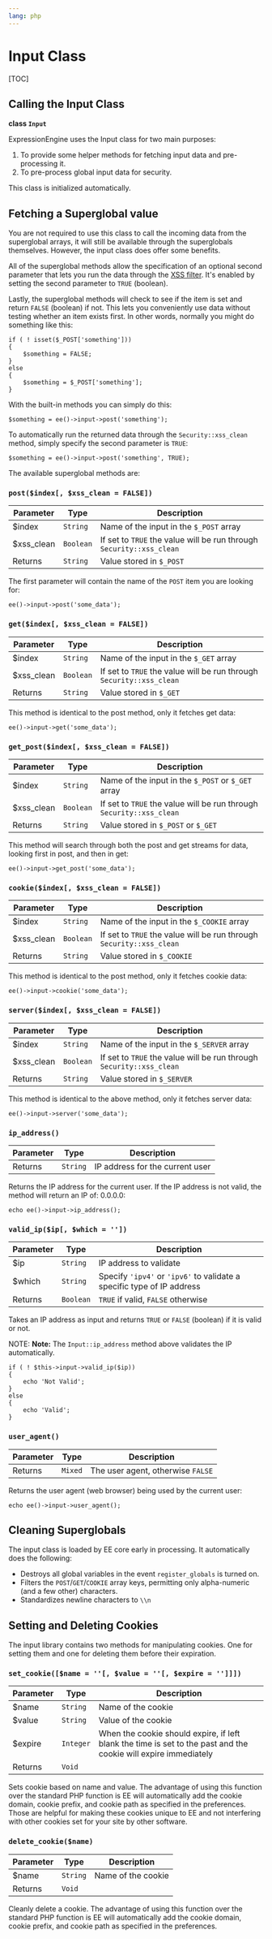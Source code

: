 ```yaml
---
lang: php
---
```


<!--
    This source file is part of the open source project
    ExpressionEngine User Guide (https://github.com/ExpressionEngine/ExpressionEngine-User-Guide)

    @link      https://expressionengine.com/
    @copyright Copyright (c) 2003-2020, Packet Tide, LLC (https://packettide.com)
    @license   https://expressionengine.com/license Licensed under Apache License, Version 2.0
-->

# Input Class

[TOC]

## Calling the Input Class

**class `Input`**

ExpressionEngine uses the Input class for two main purposes:

1.  To provide some helper methods for fetching input data and pre-processing it.
2.  To pre-process global input data for security.

This class is initialized automatically.

## Fetching a Superglobal value

You are not required to use this class to call the incoming data from the superglobal arrays, it will still be available through the superglobals themselves. However, the input class does offer some benefits.

All of the superglobal methods allow the specification of an optional second parameter that lets you run the data through the [XSS filter](security). It's enabled by setting the second parameter to `TRUE` (boolean).

Lastly, the superglobal methods will check to see if the item is set and return `FALSE` (boolean) if not. This lets you conveniently use data without testing whether an item exists first. In other words, normally you might do something like this:

    if ( ! isset($_POST['something']))
    {
        $something = FALSE;
    }
    else
    {
        $something = $_POST['something'];
    }

With the built-in methods you can simply do this:

    $something = ee()->input->post('something');

To automatically run the returned data through the `Security::xss_clean` method, simply specify the second parameter is `TRUE`:

    $something = ee()->input->post('something', TRUE);

The available superglobal methods are:

### `post($index[, $xss_clean = FALSE])`

| Parameter   | Type      | Description                                                          |
| ----------- | --------- | -------------------------------------------------------------------- |
| \$index     | `String`  | Name of the input in the `$_POST` array                              |
| \$xss_clean | `Boolean` | If set to `TRUE` the value will be run through `Security::xss_clean` |
| Returns     | `String`  | Value stored in `$_POST`                                             |

The first parameter will contain the name of the `POST` item you are looking for:

    ee()->input->post('some_data');

### `get($index[, $xss_clean = FALSE])`

| Parameter   | Type      | Description                                                          |
| ----------- | --------- | -------------------------------------------------------------------- |
| \$index     | `String`  | Name of the input in the `$_GET` array                               |
| \$xss_clean | `Boolean` | If set to `TRUE` the value will be run through `Security::xss_clean` |
| Returns     | `String`  | Value stored in `$_GET`                                              |

This method is identical to the post method, only it fetches get data:

    ee()->input->get('some_data');

### `get_post($index[, $xss_clean = FALSE])`

| Parameter   | Type      | Description                                                          |
| ----------- | --------- | -------------------------------------------------------------------- |
| \$index     | `String`  | Name of the input in the `$_POST` or `$_GET` array                   |
| \$xss_clean | `Boolean` | If set to `TRUE` the value will be run through `Security::xss_clean` |
| Returns     | `String`  | Value stored in `$_POST` or `$_GET`                                  |

This method will search through both the post and get streams for data, looking first in post, and then in get:

    ee()->input->get_post('some_data');

### `cookie($index[, $xss_clean = FALSE])`

| Parameter   | Type      | Description                                                          |
| ----------- | --------- | -------------------------------------------------------------------- |
| \$index     | `String`  | Name of the input in the `$_COOKIE` array                            |
| \$xss_clean | `Boolean` | If set to `TRUE` the value will be run through `Security::xss_clean` |
| Returns     | `String`  | Value stored in `$_COOKIE`                                           |

This method is identical to the post method, only it fetches cookie data:

    ee()->input->cookie('some_data');

### `server($index[, $xss_clean = FALSE])`

| Parameter   | Type      | Description                                                          |
| ----------- | --------- | -------------------------------------------------------------------- |
| \$index     | `String`  | Name of the input in the `$_SERVER` array                            |
| \$xss_clean | `Boolean` | If set to `TRUE` the value will be run through `Security::xss_clean` |
| Returns     | `String`  | Value stored in `$_SERVER`                                           |

This method is identical to the above method, only it fetches server data:

    ee()->input->server('some_data');

### `ip_address()`

| Parameter | Type     | Description                     |
| --------- | -------- | ------------------------------- |
| Returns   | `String` | IP address for the current user |

Returns the IP address for the current user. If the IP address is not valid, the method will return an IP of: 0.0.0.0:

    echo ee()->input->ip_address();

### `valid_ip($ip[, $which = ''])`

| Parameter | Type      | Description                                                            |
| --------- | --------- | ---------------------------------------------------------------------- |
| \$ip      | `String`  | IP address to validate                                                 |
| \$which   | `String`  | Specify `'ipv4'` or `'ipv6'` to validate a specific type of IP address |
| Returns   | `Boolean` | `TRUE` if valid, `FALSE` otherwise                                     |

Takes an IP address as input and returns `TRUE` or `FALSE` (boolean) if it is valid or not.

NOTE: **Note:** The `Input::ip_address` method above validates the IP automatically.

    if ( ! $this->input->valid_ip($ip))
    {
        echo 'Not Valid';
    }
    else
    {
        echo 'Valid';
    }

### `user_agent()`

| Parameter | Type    | Description                       |
| --------- | ------- | --------------------------------- |
| Returns   | `Mixed` | The user agent, otherwise `FALSE` |

Returns the user agent (web browser) being used by the current user:

    echo ee()->input->user_agent();

## Cleaning Superglobals

The input class is loaded by EE core early in processing. It automatically does the following:

- Destroys all global variables in the event `register_globals` is turned on.
- Filters the `POST`/`GET`/`COOKIE` array keys, permitting only alpha-numeric (and a few other) characters.
- Standardizes newline characters to `\\n`

## Setting and Deleting Cookies

The input library contains two methods for manipulating cookies. One for setting them and one for deleting them before their expiration.

### `set_cookie([$name = ''[, $value = ''[, $expire = '']]])`

| Parameter | Type      | Description                                                                                                     |
| --------- | --------- | --------------------------------------------------------------------------------------------------------------- |
| \$name    | `String`  | Name of the cookie                                                                                              |
| \$value   | `String`  | Value of the cookie                                                                                             |
| \$expire  | `Integer` | When the cookie should expire, if left blank the time is set to the past and the cookie will expire immediately |
| Returns   | `Void`    |                                                                                                                 |

Sets cookie based on name and value. The advantage of using this function over the standard PHP function is EE will automatically add the cookie domain, cookie prefix, and cookie path as specified in the preferences. Those are helpful for making these cookies unique to EE and not interfering with other cookies set for your site by other software.

### `delete_cookie($name)`

| Parameter | Type     | Description        |
| --------- | -------- | ------------------ |
| \$name    | `String` | Name of the cookie |
| Returns   | `Void`   |                    |

Cleanly delete a cookie. The advantage of using this function over the standard PHP function is EE will automatically add the cookie domain, cookie prefix, and cookie path as specified in the preferences.
